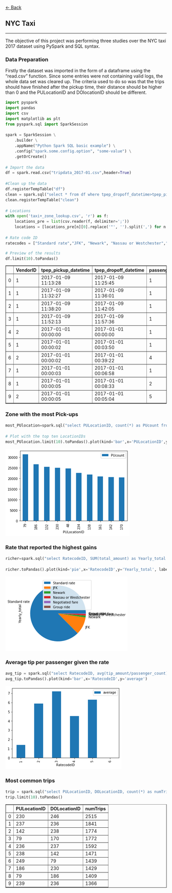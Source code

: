 [← Back](/index.md)

## NYC Taxi
---

The objective of this project was performing three studies over the NYC taxi 2017 dataset using PySpark and SQL syntax.

### Data Preparation

Firstly the dataset was imported in the form of a dataframe using the “read.csv” function. Since some entries were not containing valid logs, the whole data set was cleared up. The criteria used to do so was that the trips should have finished after the pickup time, their distance should be higher than 0 and the PULocationID and DOlocationID should be different.


```python
import pyspark
import pandas
import csv
import matplotlib as plt
from pyspark.sql import SparkSession

spark = SparkSession \
    .builder \
    .appName("Python Spark SQL basic example") \
    .config("spark.some.config.option", "some-value") \
    .getOrCreate()

# Import the data
df = spark.read.csv("tripdata_2017-01.csv",header=True)

#Clean up the data
df.registerTempTable("df")
clean = spark.sql("select * from df where tpep_dropoff_datetime>tpep_pickup_datetime and trip_distance>0 and PULocationID != DOLocationID")
clean.registerTempTable("clean")

# Locations
with open('taxi+_zone_lookup.csv', 'r') as f:
    locations_pre = list(csv.reader(f, delimiter=';'))
    locations = [locations_pre[n][0].replace('"', '').split(',') for n in range(len(locations_pre))]

# Rate code ID
ratecodes = ["Standard rate","JFK", "Newark", "Nassau or Westchester","Negotiated fare","Group ride"]
```


```python
# Preview of the results
df.limit(10).toPandas()
```




<div>
<style scoped>
    .dataframe tbody tr th:only-of-type {
        vertical-align: middle;
    }

    .dataframe tbody tr th {
        vertical-align: top;
    }

    .dataframe thead th {
        text-align: right;
    }
</style>
<table border="1" class="dataframe">
  <thead>
    <tr style="text-align: right;">
      <th></th>
      <th>VendorID</th>
      <th>tpep_pickup_datetime</th>
      <th>tpep_dropoff_datetime</th>
      <th>passenger_count</th>
      <th>trip_distance</th>
      <th>RatecodeID</th>
      <th>store_and_fwd_flag</th>
      <th>PULocationID</th>
      <th>DOLocationID</th>
      <th>payment_type</th>
      <th>fare_amount</th>
      <th>extra</th>
      <th>mta_tax</th>
      <th>tip_amount</th>
      <th>tolls_amount</th>
      <th>improvement_surcharge</th>
      <th>total_amount</th>
    </tr>
  </thead>
  <tbody>
    <tr>
      <td>0</td>
      <td>1</td>
      <td>2017-01-09 11:13:28</td>
      <td>2017-01-09 11:25:45</td>
      <td>1</td>
      <td>3.30</td>
      <td>1</td>
      <td>N</td>
      <td>263</td>
      <td>161</td>
      <td>1</td>
      <td>12.5</td>
      <td>0</td>
      <td>0.5</td>
      <td>2</td>
      <td>0</td>
      <td>0.3</td>
      <td>15.3</td>
    </tr>
    <tr>
      <td>1</td>
      <td>1</td>
      <td>2017-01-09 11:32:27</td>
      <td>2017-01-09 11:36:01</td>
      <td>1</td>
      <td>.90</td>
      <td>1</td>
      <td>N</td>
      <td>186</td>
      <td>234</td>
      <td>1</td>
      <td>5</td>
      <td>0</td>
      <td>0.5</td>
      <td>1.45</td>
      <td>0</td>
      <td>0.3</td>
      <td>7.25</td>
    </tr>
    <tr>
      <td>2</td>
      <td>1</td>
      <td>2017-01-09 11:38:20</td>
      <td>2017-01-09 11:42:05</td>
      <td>1</td>
      <td>1.10</td>
      <td>1</td>
      <td>N</td>
      <td>164</td>
      <td>161</td>
      <td>1</td>
      <td>5.5</td>
      <td>0</td>
      <td>0.5</td>
      <td>1</td>
      <td>0</td>
      <td>0.3</td>
      <td>7.3</td>
    </tr>
    <tr>
      <td>3</td>
      <td>1</td>
      <td>2017-01-09 11:52:13</td>
      <td>2017-01-09 11:57:36</td>
      <td>1</td>
      <td>1.10</td>
      <td>1</td>
      <td>N</td>
      <td>236</td>
      <td>75</td>
      <td>1</td>
      <td>6</td>
      <td>0</td>
      <td>0.5</td>
      <td>1.7</td>
      <td>0</td>
      <td>0.3</td>
      <td>8.5</td>
    </tr>
    <tr>
      <td>4</td>
      <td>2</td>
      <td>2017-01-01 00:00:00</td>
      <td>2017-01-01 00:00:00</td>
      <td>1</td>
      <td>.02</td>
      <td>2</td>
      <td>N</td>
      <td>249</td>
      <td>234</td>
      <td>2</td>
      <td>52</td>
      <td>0</td>
      <td>0.5</td>
      <td>0</td>
      <td>0</td>
      <td>0.3</td>
      <td>52.8</td>
    </tr>
    <tr>
      <td>5</td>
      <td>1</td>
      <td>2017-01-01 00:00:02</td>
      <td>2017-01-01 00:03:50</td>
      <td>1</td>
      <td>.50</td>
      <td>1</td>
      <td>N</td>
      <td>48</td>
      <td>48</td>
      <td>2</td>
      <td>4</td>
      <td>0.5</td>
      <td>0.5</td>
      <td>0</td>
      <td>0</td>
      <td>0.3</td>
      <td>5.3</td>
    </tr>
    <tr>
      <td>6</td>
      <td>2</td>
      <td>2017-01-01 00:00:02</td>
      <td>2017-01-01 00:39:22</td>
      <td>4</td>
      <td>7.75</td>
      <td>1</td>
      <td>N</td>
      <td>186</td>
      <td>36</td>
      <td>1</td>
      <td>22</td>
      <td>0.5</td>
      <td>0.5</td>
      <td>4.66</td>
      <td>0</td>
      <td>0.3</td>
      <td>27.96</td>
    </tr>
    <tr>
      <td>7</td>
      <td>1</td>
      <td>2017-01-01 00:00:03</td>
      <td>2017-01-01 00:06:58</td>
      <td>1</td>
      <td>.80</td>
      <td>1</td>
      <td>N</td>
      <td>162</td>
      <td>161</td>
      <td>1</td>
      <td>6</td>
      <td>0.5</td>
      <td>0.5</td>
      <td>1.45</td>
      <td>0</td>
      <td>0.3</td>
      <td>8.75</td>
    </tr>
    <tr>
      <td>8</td>
      <td>1</td>
      <td>2017-01-01 00:00:05</td>
      <td>2017-01-01 00:08:33</td>
      <td>2</td>
      <td>.90</td>
      <td>1</td>
      <td>N</td>
      <td>48</td>
      <td>50</td>
      <td>1</td>
      <td>7</td>
      <td>0.5</td>
      <td>0.5</td>
      <td>0</td>
      <td>0</td>
      <td>0.3</td>
      <td>8.3</td>
    </tr>
    <tr>
      <td>9</td>
      <td>2</td>
      <td>2017-01-01 00:00:05</td>
      <td>2017-01-01 00:05:04</td>
      <td>5</td>
      <td>1.76</td>
      <td>1</td>
      <td>N</td>
      <td>140</td>
      <td>74</td>
      <td>2</td>
      <td>7</td>
      <td>0.5</td>
      <td>0.5</td>
      <td>0</td>
      <td>0</td>
      <td>0.3</td>
      <td>8.3</td>
    </tr>
  </tbody>
</table>
</div>



### Zone with the most Pick-ups


```python
most_PUlocation=spark.sql("select PULocationID, count(*) as PUcount from clean group by PUlocationID order by PUcount desc")

# Plot with the top ten LocationIDs
most_PUlocation.limit(10).toPandas().plot(kind='bar',x='PULocationID',y='PUcount')

```


    
![png](images/taxi_output_5_0.png)
    


### Rate that reported the highest gains


```python
richer=spark.sql("select RatecodeID, SUM(total_amount) as Yearly_total from clean group by RatecodeID order by Yearly_total desc")

richer.toPandas().plot(kind='pie',x='RatecodeID',y='Yearly_total', labels=ratecodes)

```


    
![png](images/taxi_output_7_0.png)
    


### Average tip per passenger given the rate


```python
avg_tip = spark.sql("select RatecodeID, avg(tip_amount/passenger_count) as average from clean group by RatecodeID order by RatecodeID")
avg_tip.toPandas().plot(kind='bar',x='RatecodeID',y='average')
```


    
![png](images/taxi_output_9_0.png)
    


### Most common trips


```python
trip = spark.sql("select PULocationID, DOLocationID, count(*) as numTrips from clean group by PULocationID,DOLocationID order by numTrips desc")
trip.limit(10).toPandas()

```




<div>
<style scoped>
    .dataframe tbody tr th:only-of-type {
        vertical-align: middle;
    }

    .dataframe tbody tr th {
        vertical-align: top;
    }

    .dataframe thead th {
        text-align: right;
    }
</style>
<table border="1" class="dataframe">
  <thead>
    <tr style="text-align: right;">
      <th></th>
      <th>PULocationID</th>
      <th>DOLocationID</th>
      <th>numTrips</th>
    </tr>
  </thead>
  <tbody>
    <tr>
      <td>0</td>
      <td>230</td>
      <td>246</td>
      <td>2515</td>
    </tr>
    <tr>
      <td>1</td>
      <td>237</td>
      <td>236</td>
      <td>1841</td>
    </tr>
    <tr>
      <td>2</td>
      <td>142</td>
      <td>238</td>
      <td>1774</td>
    </tr>
    <tr>
      <td>3</td>
      <td>79</td>
      <td>170</td>
      <td>1772</td>
    </tr>
    <tr>
      <td>4</td>
      <td>236</td>
      <td>237</td>
      <td>1592</td>
    </tr>
    <tr>
      <td>5</td>
      <td>238</td>
      <td>142</td>
      <td>1471</td>
    </tr>
    <tr>
      <td>6</td>
      <td>249</td>
      <td>79</td>
      <td>1439</td>
    </tr>
    <tr>
      <td>7</td>
      <td>186</td>
      <td>230</td>
      <td>1429</td>
    </tr>
    <tr>
      <td>8</td>
      <td>79</td>
      <td>186</td>
      <td>1409</td>
    </tr>
    <tr>
      <td>9</td>
      <td>239</td>
      <td>236</td>
      <td>1366</td>
    </tr>
  </tbody>
</table>
</div>


